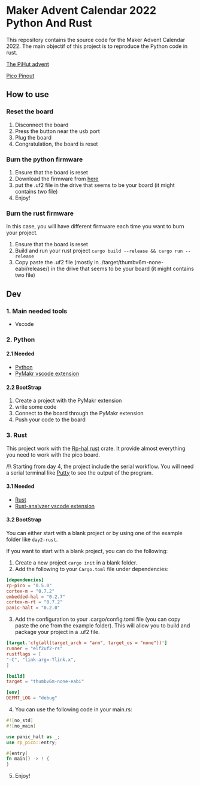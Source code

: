 # Maker Advent Calendar 2022 Python And Rust

This repository contains the source code for the Maker Advent Calendar 2022. The main objectif of this project is to reproduce the Python code in rust.

[The PiHut advent](https://thepihut.com/pages/advent)

[Pico Pinout](https://cdn.shopify.com/s/files/1/0176/3274/files/Pico-R3-A4-Pinout_f22e6644-b3e4-4997-a192-961c55fc8cae.pdf?v=1664490511)

## How to use

### Reset the board

1. Disconnect the board
2. Press the button near the usb port
3. Plug the board
4. Congratulation, the board is reset

### Burn the python firmware

1. Ensure that the board is reset
2. Download the firmware from [here](https://micropython.org/)
3. put the .uf2 file in the drive that seems to be your board (it might contains two file)
4. Enjoy!

### Burn the rust firmware

In this case, you will have different firmware each time you want to burn your project.

1. Ensure that the board is reset
2. Build and run your rust project `cargo build --release && cargo run --release`
3. Copy paste the .uf2 file (mostly in ./target/thumbv6m-none-eabi/release/) in the drive that seems to be your board (it might contains two file)

## Dev

### 1. Main needed tools

- Vscode

### 2. Python

#### 2.1 Needed

- [Python](https://www.python.org/downloads/)
- [PyMakr vscode extension](https://marketplace.visualstudio.com/items?itemName=pycom.Pymakr)

#### 2.2 BootStrap

1. Create a project with the PyMakr extension
2. write some code
3. Connect to the board through the PyMakr extension
4. Push your code to the board

### 3. Rust

This project work with the [Rp-hal rust](https://github.com/rp-rs/rp-hal/tree/main/boards/rp-pico) crate. It provide almost everything you need to work with the pico board.

/!\ Starting from day 4, the project include the serial workflow. You will need a serial terminal like [Putty](https://www.putty.org/) to see the output of the program.

#### 3.1 Needed

- [Rust](https://www.rust-lang.org/tools/install)
- [Rust-analyzer vscode extension](https://marketplace.visualstudio.com/items?itemName=matklad.rust-analyzer)

#### 3.2 BootStrap

You can either start with a blank project or by using one of the example folder like `day2-rust`.

If you want to start with a blank project, you can do the following:

1. Create a new project `cargo init` in a blank folder.
2. Add the following to your `Cargo.toml` file under dependencies:

```toml
[dependencies]
rp-pico = "0.5.0"
cortex-m = "0.7.2"
embedded-hal = "0.2.7"
cortex-m-rt = "0.7.2"
panic-halt = "0.2.0"
```

3. Add the configuration to your .cargo/config.toml file (you can copy paste the one from the example folder). This will allow you to build and package your project in a .uf2 file.

```toml
[target.'cfg(all(target_arch = "arm", target_os = "none"))']
runner = "elf2uf2-rs"
rustflags = [
"-C", "link-arg=-Tlink.x",
]

[build]
target = "thumbv6m-none-eabi"

[env]
DEFMT_LOG = "debug"
```

4. You can use the following code in your main.rs:

```rust
#![no_std]
#![no_main]

use panic_halt as _;
use rp_pico::entry;

#[entry]
fn main() -> ! {
}

```

5. Enjoy!
